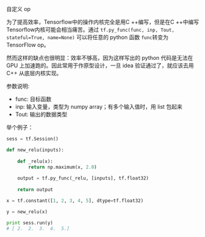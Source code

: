 自定义 op

为了提高效率，Tensorflow中的操作内核完全是用C ++编写，但是在C ++中编写Tensorflow内核可能会相当痛苦。通过 `tf.py_func(func, inp, Tout, stateful=True, name=None)` 可以将任意的 python 函数 `func`转变为 TensorFlow op。

然而这样的缺点也很明显：效率不够高，因为这样写出的 python 代码是无法在 GPU 上加速跑的。因此常用于作原型设计，一旦 idea 验证通过了，就应该去用 C++ 从底层内核实现。

参数说明: 

- func: 目标函数
- inp: 输入变量，类型为 numpy array；有多个输入值时，用 list 包起来
- Tout: 输出的数据类型

举个例子：

```python
sess = tf.Session()

def new_relu(inputs):
	
	def _relu(x):
		return np.maximum(x, 2.0)
	
	output = tf.py_func(_relu, [inputs], tf.float32)
	
	return output

x = tf.constant([1, 2, 3, 4, 5], dtype=tf.float32)

y = new_relu(x)

print sess.run(y)
# [ 2.  2.  3.  4.  5.]
```

